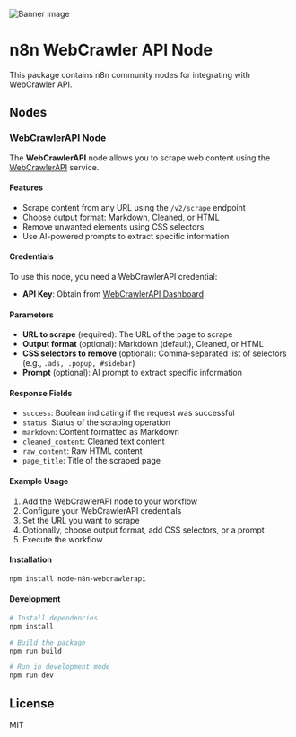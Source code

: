 ![Banner image](https://user-images.githubusercontent.com/10284570/173569848-c624317f-42b1-45a6-ab09-f0ea3c247648.png)

# n8n WebCrawler API Node

This package contains n8n community nodes for integrating with WebCrawler API.

## Nodes

### WebCrawlerAPI Node

The **WebCrawlerAPI** node allows you to scrape web content using the [WebCrawlerAPI](https://webcrawlerapi.com/) service.

#### Features
- Scrape content from any URL using the `/v2/scrape` endpoint
- Choose output format: Markdown, Cleaned, or HTML
- Remove unwanted elements using CSS selectors
- Use AI-powered prompts to extract specific information

#### Credentials
To use this node, you need a WebCrawlerAPI credential:
- **API Key**: Obtain from [WebCrawlerAPI Dashboard](https://dash.webcrawlerapi.com/access)

#### Parameters
- **URL to scrape** (required): The URL of the page to scrape
- **Output format** (optional): Markdown (default), Cleaned, or HTML
- **CSS selectors to remove** (optional): Comma-separated list of selectors (e.g., `.ads, .popup, #sidebar`)
- **Prompt** (optional): AI prompt to extract specific information

#### Response Fields
- `success`: Boolean indicating if the request was successful
- `status`: Status of the scraping operation
- `markdown`: Content formatted as Markdown
- `cleaned_content`: Cleaned text content
- `raw_content`: Raw HTML content
- `page_title`: Title of the scraped page

#### Example Usage
1. Add the WebCrawlerAPI node to your workflow
2. Configure your WebCrawlerAPI credentials
3. Set the URL you want to scrape
4. Optionally, choose output format, add CSS selectors, or a prompt
5. Execute the workflow

#### Installation

```bash
npm install node-n8n-webcrawlerapi
```

#### Development

```bash
# Install dependencies
npm install

# Build the package
npm run build

# Run in development mode
npm run dev
```

## License

MIT
